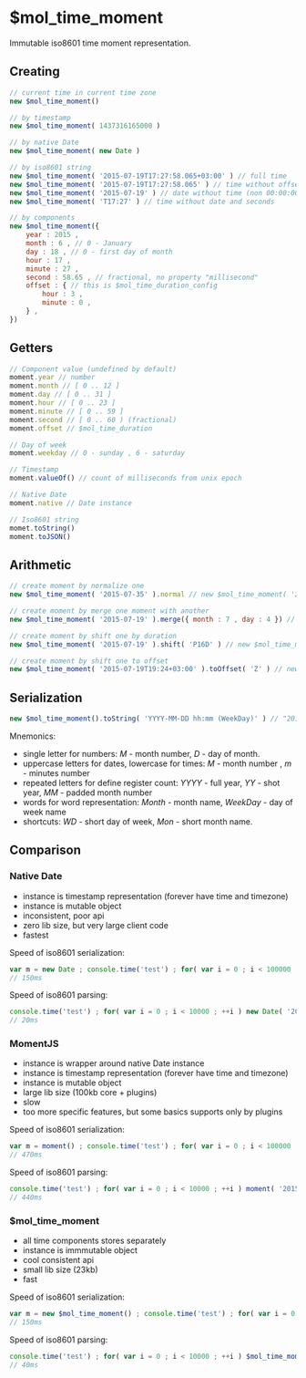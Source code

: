# $mol_time_moment

Immutable iso8601 time moment representation.

## Creating

```js
// current time in current time zone
new $mol_time_moment()

// by timestamp
new $mol_time_moment( 1437316165000 )

// by native Date
new $mol_time_moment( new Date )

// by iso8601 string
new $mol_time_moment( '2015-07-19T17:27:58.065+03:00' ) // full time
new $mol_time_moment( '2015-07-19T17:27:58.065' ) // time without offset (non local!)
new $mol_time_moment( '2015-07-19' ) // date without time (non 00:00:00)
new $mol_time_moment( 'T17:27' ) // time without date and seconds

// by components
new $mol_time_moment({
	year : 2015 ,
	month : 6 , // 0 - January
	day : 18 , // 0 - first day of month
	hour : 17 ,
	minute : 27 ,
	second : 58.65 , // fractional, no property "millisecond"
	offset : { // this is $mol_time_duration_config
		hour : 3 ,
		minute : 0 ,
	} ,
})
```

## Getters

```js
// Component value (undefined by default)
moment.year // number
moment.month // [ 0 .. 12 ]
moment.day // [ 0 .. 31 ]
moment.hour // [ 0 .. 23 ]
moment.minute // [ 0 .. 59 ]
moment.second // [ 0 .. 60 ) (fractional)
moment.offset // $mol_time_duration

// Day of week
moment.weekday // 0 - sunday , 6 - saturday

// Timestamp
moment.valueOf() // count of milliseconds from unix epoch

// Native Date
moment.native // Date instance

// Iso8601 string
momet.toString()
moment.toJSON()
```

## Arithmetic

```js
// create moment by normalize one
new $mol_time_moment( '2015-07-35' ).normal // new $mol_time_moment( '2015-08-04' )

// create moment by merge one moment with another
new $mol_time_moment( '2015-07-19' ).merge({ month : 7 , day : 4 }) // new $mol_time_moment( '2015-08-05' )

// create moment by shift one by duration
new $mol_time_moment( '2015-07-19' ).shift( 'P16D' ) // new $mol_time_moment( '2015-08-04' )

// create moment by shift one to offset
new $mol_time_moment( '2015-07-19T19:24+03:00' ).toOffset( 'Z' ) // new $mol_time_moment( '2015-07-19T16:24+00:00' )
```

## Serialization

```js
new $mol_time_moment().toString( 'YYYY-MM-DD hh:mm (WeekDay)' ) // "2015-07-20 07:22 (monday)"
```

Mnemonics:
- single letter for numbers: *M* - month number, *D* - day of month.
- uppercase letters for dates, lowercase for times: *M* - month number , *m* - minutes number
- repeated letters for define register count: *YYYY* - full year, *YY* - shot year, *MM* - padded month number
- words for word representation: *Month* - month name, *WeekDay* - day of week name
- shortcuts: *WD* - short day of week, *Mon* - short month name.

## Comparison

### Native Date

- instance is timestamp representation (forever have time and timezone)
- instance is mutable object
- inconsistent, poor api
- zero lib size, but very large client code
- fastest

Speed of iso8601 serialization:
```js
var m = new Date ; console.time('test') ; for( var i = 0 ; i < 100000 ; ++i ) m.toISOString() ; console.timeEnd('test')
// 150ms
```

Speed of iso8601 parsing:
```js
console.time('test') ; for( var i = 0 ; i < 10000 ; ++i ) new Date( '2015-07-20T07:48:28.338+03:00' ) ; console.timeEnd('test')
// 20ms
```

### MomentJS

- instance is wrapper around native Date instance
- instance is timestamp representation (forever have time and timezone)
- instance is mutable object
- large lib size (100kb core + plugins)
- slow
- too more specific features, but some basics supports only by plugins

Speed of iso8601 serialization:
```js
var m = moment() ; console.time('test') ; for( var i = 0 ; i < 100000 ; ++i ) t.toISOString() ; console.timeEnd('test')
// 470ms
```

Speed of iso8601 parsing:
```js
console.time('test') ; for( var i = 0 ; i < 10000 ; ++i ) moment( '2015-07-20T07:48:28.338+03:00' ) ; console.timeEnd('test')
// 440ms
```

### $mol_time_moment

- all time components stores separately
- instance is immmutable object
- cool consistent api
- small lib size (23kb)
- fast

Speed of iso8601 serialization:
```js
var m = new $mol_time_moment() ; console.time('test') ; for( var i = 0 ; i < 100000 ; ++i ) m.toString() ; console.timeEnd('test')
// 150ms
```

Speed of iso8601 parsing:
```js
console.time('test') ; for( var i = 0 ; i < 10000 ; ++i ) $mol_time_moment( '2015-07-20T07:48:28.338+03:00' ) ; console.timeEnd('test')
// 40ms
```
